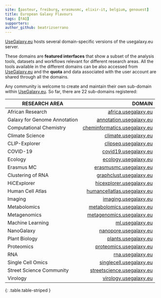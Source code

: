 ```yaml
---
site: [pasteur, freiburg, erasmusmc, elixir-it, belgium, genouest]
title: European Galaxy Flavours
tags: [FAQ]
supporters:
author_github: beatrizserrano
---
```


[UseGalaxy.eu](https://usegalaxy.eu/) hosts several domain-specific versions of the usegalaxy.eu server. 

These domains are __featured interfaces__ that show a subset of the analysis tools, datasets and workflows relevant for different research areas. All the tools available in the different domains can be also accessed from [UseGalaxy.eu](usegalaxy.eu) and the __quota__ and data associated with the user account are shared through all the domains.

Any community is welcome to create and maintain their own sub-domain within [UseGalaxy.eu](https://usegalaxy.eu/). So far, there are 22 sub-domains registered:

 RESEARCH AREA |  DOMAIN 
-------------- | --------: 
African Research | [africa.usegalaxy.eu](https://africa.usegalaxy.eu)
Galaxy for Genome Annotation | [annotation.usegalaxy.eu](https://annotation.usegalaxy.eu)
Computational Chemistry | [cheminformatics.usegalaxy.eu](https://cheminformatics.usegalaxy.eu)
Climate Science | [climate.usegalaxy.eu](https://climate.usegalaxy.eu)
CLIP-Explorer | [clipseq.usegalaxy.eu](https://clipseq.usegalaxy.eu)
COVID-19 | [covid19.usegalaxy.eu](https://covid19.usegalaxy.eu)
Ecology | [ecology.usegalaxy.eu](https://ecology.usegalaxy.eu)
Erasmus MC | [erasmusmc.usegalaxy.eu](https://erasmusmc.usegalaxy.eu)
Clustering of RNA | [graphclust.usegalaxy.eu](https://graphclust.usegalaxy.eu)
HiCExplorer | [hicexplorer.usegalaxy.eu](https://hicexplorer.usegalaxy.eu)
Human Cell Atlas | [humancellatlas.usegalaxy.eu](https://humancellatlas.usegalaxy.eu)
Imaging | [imaging.usegalaxy.eu](https://imaging.usegalaxy.eu)
Metabolomics | [metabolomics.usegalaxy.eu](https://metabolomics.usegalaxy.eu)
Metagenomics | [metagenomics.usegalaxy.eu](https://metagenomics.usegalaxy.eu)
Machine Learning | [ml.usegalaxy.eu](https://ml.usegalaxy.eu)
NanoGalaxy | [nanopore.usegalaxy.eu](https://nanopore.usegalaxy.eu)
Plant Biology | [plants.usegalaxy.eu](https://plants.usegalaxy.eu)
Proteomics | [proteomics.usegalaxy.eu](https://proteomics.usegalaxy.eu)
RNA | [rna.usegalaxy.eu](https://rna.usegalaxy.eu)
Single Cell Omics | [singlecell.usegalaxy.eu](https://singlecell.usegalaxy.eu)
Street Science Community | [streetscience.usegalaxy.eu](https://streetscience.usegalaxy.eu)
Virology | [virology.usegalaxy.eu](https://virology.usegalaxy.eu)
{: .table.table-striped }


